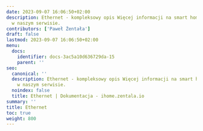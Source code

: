 ```yaml
---
date: 2023-09-07 16:06:50+02:00
description: Ethernet - kompleksowy opis Więcej informacji na smart home znajdziesz
  w naszym serwisie.
contributors: ['Paweł Żentała']
draft: false
lastmod: 2023-09-07 16:06:50+02:00
menu:
  docs:
    identifier: docs-3ac5a10d636729da-15
    parent: ''
seo:
  canonical: ''
  description: Ethernet - kompleksowy opis Więcej informacji na smart home znajdziesz
    w naszym serwisie.
  noindex: false
  title: Ethernet | Dokumentacja - ihome.zentala.io
summary: ''
title: Ethernet
toc: true
weight: 800
---
```


